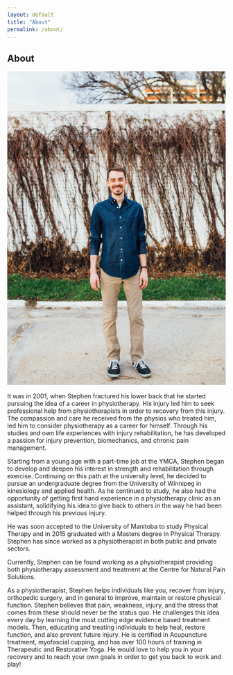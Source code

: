 ```yaml
---
layout: default
title: "About"
permalink: /about/
---
```

## About

<img src="https://github.com/klattphysio/klattphysio.github.io/blob/master/_pictures/Stephen_50.jpg?raw=true" title="Stephen Klatt, MPT" width="640">

It was in 2001, when Stephen fractured his lower back that he started pursuing the idea of a career in physiotherapy. His injury led him to seek professional help from physiotherapists in order to recovery from this injury. The compassion and care he received from the physios who treated him, led him to consider physiotherapy as a career for himself. Through his studies and own life experiences with injury rehabilitation, he has developed a passion for injury prevention, biomechanics, and chronic pain management.

Starting from a young age with a part-time job at the YMCA, Stephen began to develop and deepen his interest in strength and rehabilitation through exercise. Continuing on this path at the university level, he decided to pursue an undergraduate degree from the University of Winnipeg in kinesiology and applied health. As he continued to study, he also had the opportunity of getting first hand experience in a physiotherapy clinic as an assistant, solidifying his idea to give back to others in the way he had been helped through his previous injury.

He was soon accepted to the University of Manitoba to study Physical Therapy and in 2015 graduated with a Masters degree in Physical Therapy. Stephen has since worked as a physiotherapist in both public and private sectors.

Currently, Stephen can be found working as a physiotherapist providing both physiotherapy assessment and treatment at the Centre for Natural Pain Solutions.

As a physiotherapist, Stephen helps individuals like you, recover from injury, orthopedic surgery, and in general to improve, maintain or restore physical function. Stephen believes that pain, weakness, injury, and the stress that comes from these should never be the status quo. He challenges this idea every day by learning the most cutting edge evidence based treatment models. Then, educating and treating individuals to help heal, restore function, and also prevent future injury. He is certified in Acupuncture treatment, myofascial cupping, and has over 100 hours of training in Therapeutic and Restorative Yoga. He would love to help you in your recovery and to reach your own goals in order to get you back to work and play!
